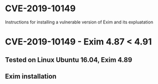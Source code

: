 # CVE-2019-10149
Instructions for installing a vulnerable version of Exim and its expluatation

# CVE-2019-10149 - Exim 4.87 < 4.91

## Tested on Linux Ubuntu 16.04, Exim 4.89

## Exim installation
